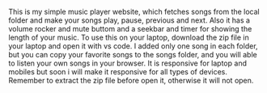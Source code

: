 This is my simple music player website, which fetches songs from the local folder and make your songs play, pause, previous and next. Also it has a volume rocker and mute buttom and a seekbar and timer for showing the length of your music. To use this on your laptop, download the zip file in your laptop and open it with vs code. 
I added only one song in each folder, but you can copy your favorite songs to the songs folder, and you will able to listen your own songs in your browser.
It is responsive for laptop and mobiles but soon i will make it responsive for all types of devices.
Remember to extract the zip file before open it, otherwise it will not open.

